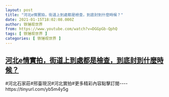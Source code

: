 ```yaml
---
layout: post
title: "河北e情實拍，街道上到處都是檢查，到底封到什麼時候？"
date: 2021-01-15T18:02:08.000Z
author: 铁锤观世界
from: https://www.youtube.com/watch?v=DGGpGb-QphQ
tags: [ 铁锤观世界 ]
categories: [ 铁锤观世界 ]
---
```

<!--1610733728000-->
[河北e情實拍，街道上到處都是檢查，到底封到什麼時候？](https://www.youtube.com/watch?v=DGGpGb-QphQ)
------

<div>
#河北石家莊#邢臺現況#河北實拍#更多精彩內容點擊訂閱----https://tinyurl.com/yb5m4y5g
</div>
